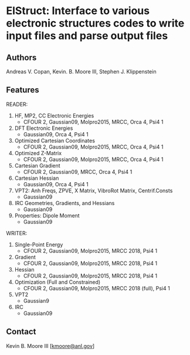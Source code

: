 # ElStruct: Interface to various electronic structures codes to write input files and parse output files

## Authors
Andreas V. Copan, Kevin. B. Moore III, Stephen J. Klippenstein

## Features
READER:
1. HF, MP2, CC Electronic Energies
    - CFOUR 2, Gaussian09, Molpro2015, MRCC, Orca 4, Psi4 1 
2. DFT Electronic Energies
    - Gaussian09, Orca 4, Psi4 1 
3. Optimized Cartesian Coordinates
    - CFOUR 2, Gaussian09, Molpro2015, MRCC, Orca 4, Psi4 1 
4. Optimized Z-Matrix
    - CFOUR 2, Gaussian09, Molpro2015, MRCC, Orca 4, Psi4 1 
5. Cartesian Gradient
    - CFOUR 2, Gaussian09, MRCC, Orca 4, Psi4 1 
6. Cartesian Hessian
    - Gaussian09, Orca 4, Psi4 1 
7. VPT2: Anh Freqs, ZPVE, X Matrix, VibroRot Matrix, Centrif.Consts
    - Gaussian09 
8. IRC Geometries, Gradients, and Hessians
    - Gaussian09 
9. Properties: Dipole Moment
    - Gaussian09 

WRITER:
1. Single-Point Energy
    - CFOUR 2, Gaussian09, Molpro2015, MRCC 2018, Psi4 1 
2. Gradient
    - CFOUR 2, Gaussian09, Molpro2015, MRCC 2018, Psi4 1 
3. Hessian
    - CFOUR 2, Gaussian09, Molpro2015, MRCC 2018, Psi4 1 
4. Optimization (Full and Constrained)
    - CFOUR 2, Gaussian09, Molpro2015, MRCC 2018 (full), Psi4 1 
5. VPT2
    - Gaussian9 
6. IRC
    - Gaussian09 


## Contact 
Kevin B. Moore III [kmoore@anl.gov]
